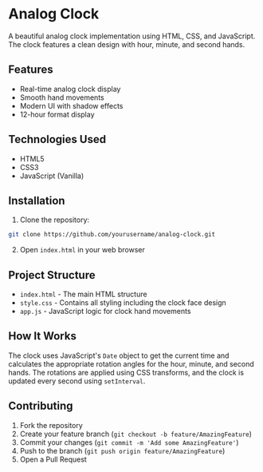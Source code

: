 # Analog Clock

A beautiful analog clock implementation using HTML, CSS, and JavaScript. The clock features a clean design with hour, minute, and second hands.

## Features

- Real-time analog clock display
- Smooth hand movements
- Modern UI with shadow effects
- 12-hour format display

## Technologies Used

- HTML5
- CSS3
- JavaScript (Vanilla)

## Installation

1. Clone the repository:
```bash
git clone https://github.com/yourusername/analog-clock.git
```

2. Open `index.html` in your web browser

## Project Structure

- `index.html` - The main HTML structure
- `style.css` - Contains all styling including the clock face design
- `app.js` - JavaScript logic for clock hand movements

## How It Works

The clock uses JavaScript's `Date` object to get the current time and calculates the appropriate rotation angles for the hour, minute, and second hands. The rotations are applied using CSS transforms, and the clock is updated every second using `setInterval`.

## Contributing

1. Fork the repository
2. Create your feature branch (`git checkout -b feature/AmazingFeature`)
3. Commit your changes (`git commit -m 'Add some AmazingFeature'`)
4. Push to the branch (`git push origin feature/AmazingFeature`)
5. Open a Pull Request
